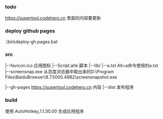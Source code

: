 ### todo 
https://supertool.codehero.cn 里面的内容要更新

### deploy github pages
.\bin\deploy-gh.pages.bat

### src
|--favicon.ico  应用图标
|--Script.ahk  脚本
|--lib/
    |--a.txt  Alt+a命令使用的a.txt  
    |--screensnap.exe 从百度浏览器中取出来的D:\Program Files\BaiduBrowser\8.7.5000.4982\screensnapshot.exe

|--gh-pages  https://supertool.codehero.cn  内容
|--dist  发布程序

### build
使用 AutoHotkey_1.1.30.00 生成应用程序

